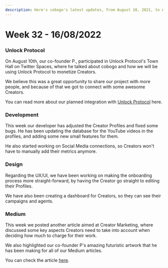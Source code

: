 ```yaml
---
description: Here's cobogo's latest updates, from August 10, 2021, to August 16th, 2022
---
```


# Week 32 - 16/08/2022

### Unlock Protocol

On August 10th, our co-founder P., participated in Unlock Protocol's Town Hall on Twitter Spaces, where he talked about cobogo and how we will be using Unlock Protocol to monetize Creators.

We believe this was a great opportunity to share our project with more people, and because of that we got to connect with some awesome Creators.

You can read more about our planned integration with [Unlock Protocol](broken-reference) here.

### Development

This week our developer has adjusted the Creator Profiles and fixed some bugs. He has been updating the database for the YouTube videos in the profiles, and adding some new small features for them.

He also started working on Social Media connections, so Creators won't have to manually add their metrics anymore.

### Design

Regarding the UX/UI, we have been working on making the onboarding process more straight-forward, by having the Creator go straight to editing their Profiles.

We have also been creating a dashboard for Creators, so they can see their campaigns and agents.

### Medium

This week we posted another article aimed at Creator Marketing, where discussed some key aspects Creators need to take into account when deciding how much to charge for their work.

We also highlighted our co-founder P's amazing futuristic artwork that he has been making for all of our Medium articles.

You can check the article [here](https://medium.com/@cobogosocial/how-to-estimate-your-works-value-as-a-content-creator-f8282dc18334).
